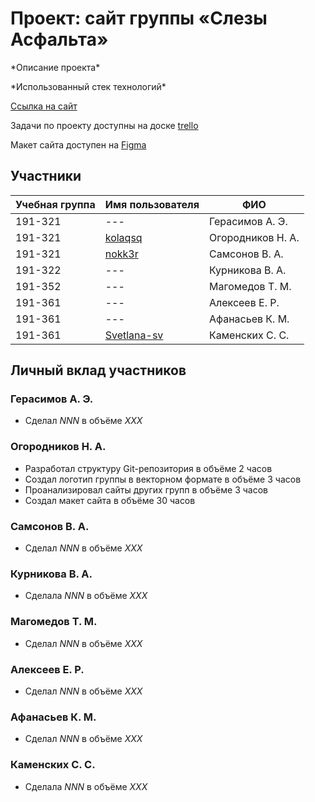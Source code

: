# Проект: сайт группы «Слезы Асфальта»

\*Описание проекта*

\*Использованный стек технологий*

[Ссылка на сайт]()

Задачи по проекту доступны на доске [trello](https://trello.com/b/a6mcytVd/%D0%BF%D0%B4-%D1%81%D0%BB%D0%B5%D0%B7%D1%8B-%D0%B0%D1%81%D1%84%D0%B0%D0%BB%D1%8C%D1%82%D0%B0)

Макет сайта доступен на [Figma](https://www.figma.com/file/quGzs9PzJGFxfrlEd7Ff2d/%D0%A1%D0%BB%D1%91%D0%B7%D1%8B-%D0%90%D1%81%D1%84%D0%B0%D0%BB%D1%8C%D1%82%D0%B0?node-id=0%3A1)

## Участники

| Учебная группа | Имя пользователя                               | ФИО                      |
|----------------|------------------------------------------------|--------------------------|
| 191-321        | ---                                            | Герасимов А. Э.          |
| 191-321        | [kolaqsq](https://github.com/kolaqsq)          | Огородников Н. А.        |
| 191-321        | [nokk3r](https://github.com/nokk3r)            | Самсонов В. А.           |
| 191-322        | ---                                            | Курникова В. А.          |
| 191-352        | ---                                            | Магомедов Т. М.          |
| 191-361        | ---                                            | Алексеев Е. Р.           |
| 191-361        | ---                                            | Афанасьев К. М.          |
| 191-361        | [Svetlana-sv](https://github.com/Svetlana-sv)  | Каменских С. С.          |

## Личный вклад участников

### Герасимов А. Э.
* Сделал *NNN* в объёме *XXX*

### Огородников Н. А.
* Разработал структуру Git-репозитория в объёме 2 часов
* Создал логотип группы в векторном формате в объёме 3 часов
* Проанализировал сайты других групп в объёме 3 часов
* Создал макет сайта в объёме 30 часов

### Самсонов В. А.
* Сделал *NNN* в объёме *XXX*

### Курникова В. А.
* Сделала *NNN* в объёме *XXX*

### Магомедов Т. М.
* Сделал *NNN* в объёме *XXX*

### Алексеев Е. Р.
* Сделал *NNN* в объёме *XXX*

### Афанасьев К. М.
* Сделал *NNN* в объёме *XXX*

### Каменских С. С.
* Сделала *NNN* в объёме *XXX*
